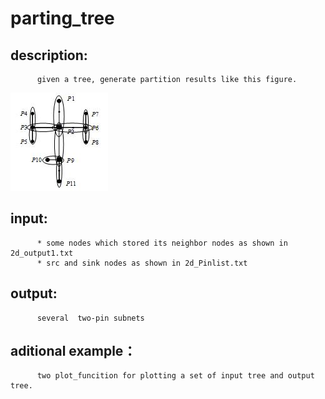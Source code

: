 # parting_tree
## description: 
          given a tree, generate partition results like this figure.
![image](https://github.com/cjwzzzz/parting_tree/blob/master/images/1.jpg)

## input: 
          * some nodes which stored its neighbor nodes as shown in 2d_output1.txt
          * src and sink nodes as shown in 2d_Pinlist.txt

## output: 
          several  two-pin subnets

## aditional example：
          two plot_funcition for plotting a set of input tree and output tree. 
